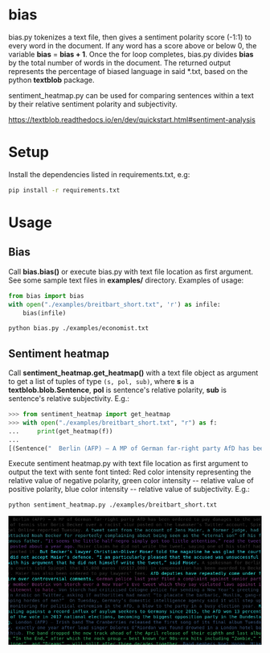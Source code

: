 # bias
bias.py tokenizes a text file, then gives a sentiment polarity score (-1:1) to every word in the document. If any word has a score above or below 0, the variable **bias** = **bias + 1**. Once the for loop completes, bias.py divides **bias** by the total number of words in the document. The returned output represents the percentage of biased language in said *.txt, based on the python **textblob** package. 

sentiment_heatmap.py can be used for comparing sentences within a text by their relative sentiment polarity and subjectivity.

https://textblob.readthedocs.io/en/dev/quickstart.html#sentiment-analysis

# Setup

Install the dependencies listed in requirements.txt, e.g:
```bash
pip install -r requirements.txt
```

# Usage

## Bias
Call **bias.bias()** or execute bias.py with text file location as first argument. See some sample text files in **examples/** directory. Examples of usage:

```python
from bias import bias
with open("./examples/breitbart_short.txt", 'r') as infile:
    bias(infile)
```

```bash
python bias.py ./examples/economist.txt
```

## Sentiment heatmap

Call **sentiment_heatmap.get_heatmap()** with a text file object as argument to get a list of tuples of type `(s, pol, sub)`, where **s** is a **textblob.blob.Sentence**, **pol** is sentence's relative polarity, **sub** is sentence's relative subjectivity. E.g.:

```python
>>> from sentiment_heatmap import get_heatmap
>>> with open("./examples/breitbart_short.txt", "r") as f:
...     print(get_heatmap(f))
...
[(Sentence("  Berlin (AFP) – A MP of German far-right party AfD has been ordered to pay damages to the son of tennis star Boris Becker over a racist slur posted on the lawmaker’s Twitter account, Spiegel Online reported Tuesday."), 0.0, 0.0), (Sentence("A tweet sent from the account of Jens Maier, a former judge, had attacked Noah Becker for reportedly complaining about being seen as the “eternal son” of his famous father."), 0.45454545454545453, 0.5), (Sentence("“It seems the little half-negro simply got too little attention,” read the tweet posted about a year ago."), -0.22727272727272727, 0.4523809523809524)...
```
Execute sentiment heatmap.py with text file location as first argument to output the text with sente font tinted: Red color intensity representing the relative value of negative polarity, green color intensity -- relative value of positive polarity, blue color intensity -- relative value of subjectivity. E.g.:

```bash
python sentiment_heatmap.py ./examples/breitbart_short.txt
```
![Screenshot](examples/sentiment_heatmap_screenshot.png)
